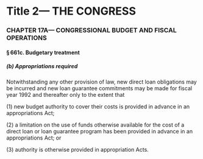 
# Title 2— THE CONGRESS
### CHAPTER 17A— CONGRESSIONAL BUDGET AND FISCAL OPERATIONS
#### § 661c. Budgetary treatment
##### (b) Appropriations required

Notwithstanding any other provision of law, new direct loan obligations may be incurred and new loan guarantee commitments may be made for fiscal year 1992 and thereafter only to the extent that

(1) new budget authority to cover their costs is provided in advance in an appropriations Act;

(2) a limitation on the use of funds otherwise available for the cost of a direct loan or loan guarantee program has been provided in advance in an appropriations Act; or

(3) authority is otherwise provided in appropriation Acts.
